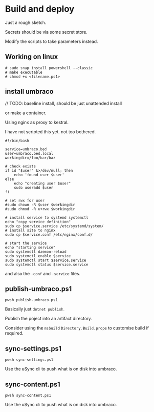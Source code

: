 # Build and deploy

Just a rough sketch.

Secrets should be via some secret store.

Modify the scripts to take parameters instead.

## Working on linux

```
# sudo snap install powershell --classic
# make executable
# chmod +x <filename.ps1>
```

## install umbraco

// TODO: baseline install, should be just unattended install

or make a container. 

Using nginx as proxy to kestral.

I have not scripted this yet.  not too bothered.

```
#!/bin/bash

service=umbraco.bed
user=umbraco.bed.local
workingdir=/foo/bar/baz

# check exists
if id "$user" &>/dev/null; then
    echo 'found user $user'
else
    echo "creating user $user"
    sudo useradd $user
fi

# set rwx for user
#sudo chown -R $user $workingdir
#sudo chmod -R u+rwx $workingdir

# install service to systemd systemctl
echo "copy service definition"
sudo cp $service.service /etc/systemd/system/
# install site to nginx
sudo cp $service.conf /etc/nginx/conf.d/

# start the service
echo "starting service"
sudo systemctl daemon-reload
sudo systemctl enable $service
sudo systemctl start $service.service
sudo systemctl status $service.service

```

and also the `.conf` and `.service` files.

## publish-umbraco.ps1

`pwsh publish-umbraco.ps1`

Basically just `dotnet publish`.

Publish the poject into an artifact directory.

Consider using the `msbuild` `Directory.Build.props` to customise build if required.

## sync-settings.ps1

`pwsh sync-settings.ps1`

Use the uSync cli to push what is on disk into umbraco.

## sync-content.ps1

`pwsh sync-content.ps1`

Use the uSync cli to push what is on disk into umbraco.